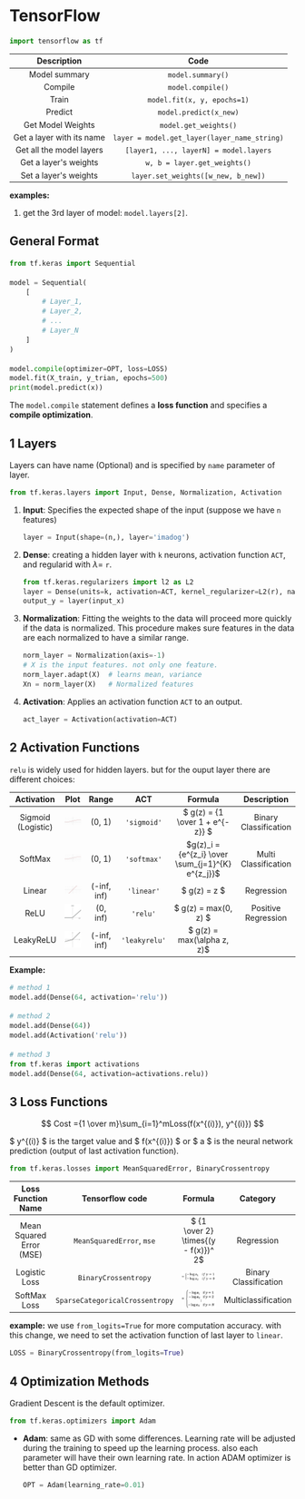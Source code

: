 # TensorFlow

```python
import tensorflow as tf
```

| Description | Code |
|:-:|:-:|
| Model summary | `model.summary()` |
| Compile | `model.compile()` |
| Train | `model.fit(x, y, epochs=1)` |
| Predict | `model.predict(x_new)` |
| Get Model Weights | `model.get_weights()` |
| Get a layer with its name | `layer = model.get_layer(layer_name_string)` |
| Get all the model layers | `[layer1, ..., layerN] = model.layers` |
| Get a layer's weights | `w, b = layer.get_weights()` |
| Set a layer's weights | `layer.set_weights([w_new, b_new])` |

**examples:**

1) get the 3rd layer of model: `model.layers[2]`.

## General Format

```python
from tf.keras import Sequential

model = Sequential(
    [
        # Layer_1,
        # Layer_2,
        # ...
        # Layer_N
    ]
)

model.compile(optimizer=OPT, loss=LOSS)
model.fit(X_train, y_trian, epochs=500)
print(model.predict(x))
```

The `model.compile` statement defines a **loss function** and specifies a **compile optimization**.

## 1 Layers
Layers can have name (Optional) and is specified by `name` parameter of layer.

```python
from tf.keras.layers import Input, Dense, Normalization, Activation
```

1. **Input**: Specifies the expected shape of the input (suppose we have `n` features)
    ```python
    layer = Input(shape=(n,), layer='imadog')
    ```

2. **Dense**: creating a hidden layer with `k` neurons, activation function `ACT`, and regularid with $\lambda=$ `r`.

    ```python
    from tf.keras.regularizers import l2 as L2
    layer = Dense(units=k, activation=ACT, kernel_regularizer=L2(r), name='miaw')
    output_y = layer(input_x)
    ```

3. **Normalization**: Fitting the weights to the data will proceed more quickly if the data is normalized. This procedure makes sure features in the data are each normalized to have a similar range.
    ```python
    norm_layer = Normalization(axis=-1)
    # X is the input features. not only one feature.
    norm_layer.adapt(X)  # learns mean, variance
    Xn = norm_layer(X)   # Normalized features
    ```

4. **Activation**: Applies an activation function `ACT` to an output.
    ```python
    act_layer = Activation(activation=ACT)
    ```

## 2 Activation Functions

`relu` is widely used for hidden layers. but for the ouput layer there are different choices:

| Activation | Plot | Range | ACT | Formula | Description |
|:-:|:-:|:-:|:-:|:-:|:-:|
| Sigmoid (Logistic) | ![](120px-Activation_logistic.png) | (0, 1) | `'sigmoid'` | $ g(z) = {1 \over 1 + e^{-z}} $ | Binary Classification |
| SoftMax | ![](120px-Activation_logistic.png) | (0, 1) | `'softmax'` | $g(z)_i = {e^{z_i} \over \sum_{j=1}^{K} e^{z_j}}$ | Multi Classification |
| Linear | ![](120px-Activation_identity.png) | (-inf, inf) | `'linear'` | $ g(z) = z $ | Regression |
| ReLU | ![](120px-Activation_ReLU.png) | (0, inf) | `'relu'` |  $ g(z) = max(0, z) $ | Positive Regression |
| LeakyReLU | ![](120px-Activation_LeakyReLU.png) | (-inf, inf) | `'leakyrelu'` | $ g(z) = max(\alpha z, z)$ | 



**Example:**
```python
# method 1
model.add(Dense(64, activation='relu'))

# method 2
model.add(Dense(64))
model.add(Activation('relu'))

# method 3
from tf.keras import activations
model.add(Dense(64, activation=activations.relu))
```

## 3 Loss Functions

$$ Cost ={1 \over m}\sum_{i=1}^mLoss(f(x^{(i)}), y^{(i)}) $$

$ y^{(i)} $ is the target value and $ f(x^{(i)}) $ or $ a $ is the neural network prediction (output of last activation function).

```python
from tf.keras.losses import MeanSquaredError, BinaryCrossentropy
```

| Loss Function Name | Tensorflow code | Formula | Category |
|:-:|:-:|:-:|:-:|
| Mean Squared Error (MSE) | `MeanSquaredError`, `mse` | $ {1 \over 2} \times{(y - f(x)})^ 2$ | Regression |
| Logistic Loss | `BinaryCrossentropy` | ![](Sigmoid_Loss.jpg) | Binary Classification |
| SoftMax Loss | `SparseCategoricalCrossentropy` | ![](SCCE_Loss.jpg) | Multiclassification |

**example:** we use `from_logits=True` for more computation accuracy. with this change, we need to set the activation function of last layer to `linear`.
```python
LOSS = BinaryCrossentropy(from_logits=True)
```


## 4 Optimization Methods

Gradient Descent is the default optimizer.

```python
from tf.keras.optimizers import Adam
```

- **Adam**: same as GD with some differences. Learning rate will be adjusted during the training to speed up the learning process. also each parameter will have their own learning rate. In action ADAM optimizer is better than GD optimizer.

    ```python
    OPT = Adam(learning_rate=0.01)
    ```